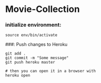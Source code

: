 # Movie-Collection

### initialize environment:
```
source env/bin/activate
```

###: Push changes to Heroku
```
git add .
git commit -m "Some message"
git push heroku master

# then you can open it in a browser with
heroku open
```